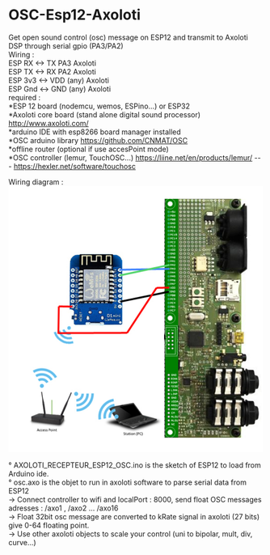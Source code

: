 # OSC-Esp12-Axoloti
Get open sound control (osc) message on ESP12 and transmit to Axoloti DSP through serial gpio (PA3/PA2)<br />
Wiring :<br />
ESP RX <-> TX PA3 Axoloti<br />
ESP TX <-> RX PA2 Axoloti<br />
ESP 3v3 <-> VDD (any) Axoloti<br />
ESP Gnd <-> GND (any) Axoloti<br />
required :<br />
*ESP 12 board (nodemcu, wemos, ESPino...) or ESP32<br />
*Axoloti core board (stand alone digital sound processor) http://www.axoloti.com/ <br />
*arduino IDE with esp8266 board manager installed <br />
*OSC arduino library  https://github.com/CNMAT/OSC<br />
*offline router (optional if use accesPoint mode) <br />
*OSC controller (lemur, TouchOSC...) https://liine.net/en/products/lemur/ --- https://hexler.net/software/touchosc<br />

Wiring diagram :<br />
![alt text](https://github.com/gaeljaton/OSC-Esp12-Axoloti/blob/master/Axoloti_ESP8266.jpg)

° AXOLOTI_RECEPTEUR_ESP12_OSC.ino is the sketch of ESP12 to load from Arduino ide.<br />
° osc.axo is the objet to run in axoloti software to parse serial data from ESP12 <br />
-> Connect controller to wifi and localPort : 8000, send float OSC messages adresses : /axo1 , /axo2 ... /axo16 <br />
-> Float 32bit osc message are converted to kRate signal in axoloti (27 bits) give 0-64 floating point. <br />
-> Use other axoloti objects to scale your control (uni to bipolar, mult, div, curve...)<br />
